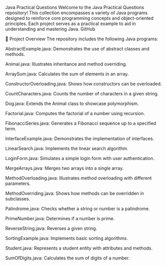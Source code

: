 Java Practical Questions
Welcome to the Java Practical Questions repository! This collection encompasses a variety of Java programs designed to reinforce core programming concepts and object-oriented principles. Each project serves as a practical example to aid in understanding and mastering Java.
GitHub
<br>



📁 Project Overview
The repository includes the following Java programs:

AbstractExample.java: Demonstrates the use of abstract classes and methods.

Animal.java: Illustrates inheritance and method overriding.

ArraySum.java: Calculates the sum of elements in an array.

ConstructorOverloading.java: Shows how constructors can be overloaded.

CountCharacters.java: Counts the number of characters in a given string.

Dog.java: Extends the Animal class to showcase polymorphism.

Factorial.java: Computes the factorial of a number using recursion.

FibonacciSeries.java: Generates a Fibonacci sequence up to a specified term.

InterfaceExample.java: Demonstrates the implementation of interfaces.

LinearSearch.java: Implements the linear search algorithm.

LoginForm.java: Simulates a simple login form with user authentication.

MergeArrays.java: Merges two arrays into a single array.

MethodOverloading.java: Illustrates method overloading with different parameters.

MethodOverriding.java: Shows how methods can be overridden in subclasses.

Palindrome.java: Checks whether a string or number is a palindrome.

PrimeNumber.java: Determines if a number is prime.

ReverseString.java: Reverses a given string.

SortingExample.java: Implements basic sorting algorithms.

Student.java: Represents a student entity with attributes and methods.

SumOfDigits.java: Calculates the sum of digits of a number.
